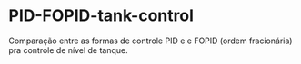 # PID-FOPID-tank-control
Comparação entre as formas de controle PID e e FOPID (ordem fracionária) pra controle de nível de tanque.
